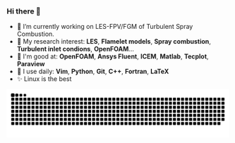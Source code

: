 ### Hi there 👋

- 🔭 I’m currently working on LES-FPV/FGM of Turbulent Spray Combustion.
- 🌱 My research interest: **LES**, **Flamelet models**, **Spray combustion**, **Turbulent inlet condions**, **OpenFOAM**...
- :floppy_disk: I'm good at: **OpenFOAM**, **Ansys Fluent**, **ICEM**, **Matlab**, **Tecplot**, **Paraview**
- 👯 I use daily: **Vim**, **Python**, **Git**, **C++**, **Fortran**, **LaTeX**
- :sparkles: Linux is the best

![github contribution grid snake animation](https://raw.githubusercontent.com/TimoLin/TimoLin/output/github-contribution-grid-snake.svg)

